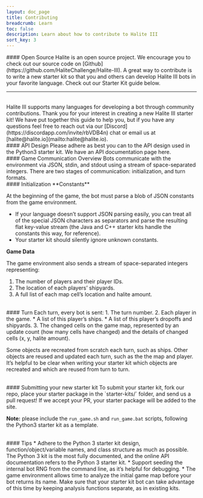 ```yaml
---
layout: doc_page
title: Contributing
breadcrumb: Learn
toc: false
description: Learn about how to contribute to Halite III
sort_key: 3
---
```


<div class="doc-section" markdown="1">
#### Open Source
Halite is an open source project. We encourage you to check out our source code on [Github](https://github.com/HaliteChallenge/Halite-III). A great way to contribute is to write a new starter kit so that you and others can develop Halite III bots in your favorite language. Check out our Starter Kit guide below.

<br/>

---------

<br/>
Halite III supports many languages for developing a bot through community contributions. Thank you for your interest in creating a new Halite III starter kit! We have put together this guide to help you, but if you have any questions feel free to reach out via our [Discord](https://discordapp.com/invite/rbVDB4n) chat or email us at [halite@halite.io](mailto:halite@halite.io).


<br/>
#### API Design
Please adhere as best you can to the API design used in the Python3 starter kit. We have an API documentation page here.


<br/>
#### Game Communication Overview
Bots communicate with the environment via JSON, stdin, and stdout using a stream of space-separated integers. There are two stages of communication: initialization, and turn formats.


<br/>
#### Initialization
**Constants**

At the beginning of the game, the bot must parse a blob of JSON constants from the game environment.
* If your language doesn’t support JSON parsing easily, you can treat all of the special JSON characters as separators and parse the resulting flat key-value stream (the Java and C++ starter kits handle the constants this way, for reference).
* Your starter kit should silently ignore unknown constants.

**Game Data**

The game environment also sends a stream of space-separated integers representing:
1. The number of players and their player IDs.
2. The location of each players’ shipyards.
3. A full list of each map cell’s location and halite amount.


<br/>
#### Turn
Each turn, every bot is sent:
1. The turn number.
2. Each player in the game.
  * A list of this player’s ships.
  * A list of this player’s dropoffs and shipyards.
3. The changed cells on the game map, represented by an update count (how many cells have changed) and the details of changed cells (x, y, halite amount).

Some objects are recreated from scratch each turn, such as ships. Other objects are reused and updated each turn, such as the the map and player. It’s helpful to be clear when writing your starter kit which objects are recreated and which are reused from turn to turn.


<br/>
#### Submitting your new starter kit
To submit your starter kit, fork our repo, place your starter package in the `starter-kits/` folder, and send us a pull request! If we accept your PR, your starter package will be added to the site.


**Note:** please include the `run_game.sh` and `run_game.bat` scripts, following the Python3 starter kit as a template.


<br/>
#### Tips
* Adhere to the Python 3 starter kit design, function/object/variable names, and class structure as much as possible. The Python 3 kit is the most fully documented, and the online API documentation refers to the Python 3 starter kit.
* Support seeding the internal bot RNG from the command line, as it’s helpful for debugging.
* The game environment allows time to analyze the initial game map before your bot returns its name. Make sure that your starter kit bot can take advantage of this time by keeping analysis functions separate, as in existing kits.

<br/>

</div>
